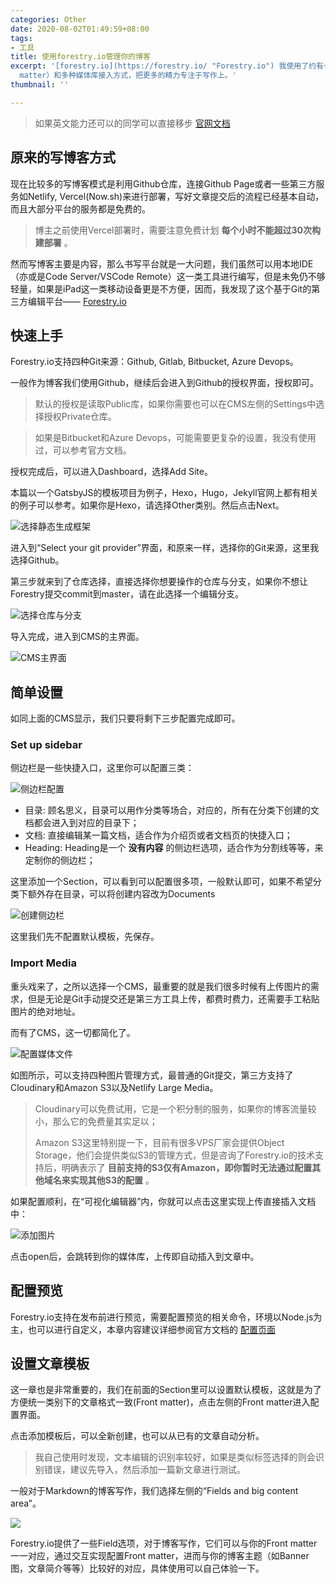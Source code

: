 ```yaml
---
categories: Other
date: 2020-08-02T01:49:59+08:00
tags:
- 工具
title: 使用forestry.io管理你的博客
excerpt: '[forestry.io](https://forestry.io/ "Forestry.io") 我使用了约有一年的时间，整体体验下来非常不错，对于书写博客这种轻量化的需求基本可以全面满足，利用模板（Front
  matter）和多种媒体库接入方式，把更多的精力专注于写作上。'
thumbnail: ''

---
```

> 如果英文能力还可以的同学可以直接移步 [官网文档](https://forestry.io/docs/welcome/)

## 原来的写博客方式

现在比较多的写博客模式是利用Github仓库，连接Github Page或者一些第三方服务如Netlify, Vercel(Now.sh)来进行部署，写好文章提交后的流程已经基本自动，而且大部分平台的服务都是免费的。

> 博主之前使用Vercel部署时，需要注意免费计划 **每个小时不能超过30次构建部署** 。

然而写博客主要是内容，那么书写平台就是一大问题，我们虽然可以用本地IDE（亦或是Code Server/VSCode Remote）这一类工具进行编写，但是未免仍不够轻量，如果是iPad这一类移动设备更是不方便，因而，我发现了这个基于Git的第三方编辑平台—— [Forestry.io](https://forestry.io)

## 快速上手

Forestry.io支持四种Git来源：Github, Gitlab, Bitbucket, Azure Devops。

一般作为博客我们使用Github，继续后会进入到Github的授权界面，授权即可。

> 默认的授权是读取Public库，如果你需要也可以在CMS左侧的Settings中选择授权Private仓库。

> 如果是Bitbucket和Azure Devops，可能需要更复杂的设置，我没有使用过，可以参考官方文档。

授权完成后，可以进入Dashboard，选择Add Site。

本篇以一个GatsbyJS的模板项目为例子，Hexo，Hugo，Jekyll官网上都有相关的例子可以参考。如果你是Hexo，请选择Other类别。然后点击Next。

![选择静态生成框架](https://x.arcto.xyz/ACvJrn/forestry-step1.png)

进入到“Select your git provider”界面，和原来一样，选择你的Git来源，这里我选择Github。

第三步就来到了仓库选择，直接选择你想要操作的仓库与分支，如果你不想让Forestry提交commit到master，请在此选择一个编辑分支。

![选择仓库与分支](https://x.arcto.xyz/px985W/forestry-step3.png)

导入完成，进入到CMS的主界面。

![CMS主界面](https://x.arcto.xyz/mrnxZc/forestry-step4.png)

## 简单设置

如同上面的CMS显示，我们只要将剩下三步配置完成即可。

### Set up sidebar

侧边栏是一些快捷入口，这里你可以配置三类：

![侧边栏配置](https://x.arcto.xyz/DzKWqf/forestry-setting1.png)

* 目录: 顾名思义，目录可以用作分类等场合，对应的，所有在分类下创建的文档都会进入到对应的目录下；
* 文档: 直接编辑某一篇文档，适合作为介绍页或者文档页的快捷入口；
* Heading: Heading是一个 **没有内容** 的侧边栏选项，适合作为分割线等等，来定制你的侧边栏；

这里添加一个Section，可以看到可以配置很多项，一般默认即可，如果不希望分类下额外存在目录，可以将创建内容改为Documents

![创建侧边栏](https://x.arcto.xyz/KEXWaw/forestry-setting2.png)

这里我们先不配置默认模板，先保存。

### Import Media

重头戏来了，之所以选择一个CMS，最重要的就是我们很多时候有上传图片的需求，但是无论是Git手动提交还是第三方工具上传，都费时费力，还需要手工粘贴图片的绝对地址。

而有了CMS，这一切都简化了。

![](https://x.arcto.xyz/ks36HG/forestry-setting3.png "配置媒体文件")

如图所示，可以支持四种图片管理方式，最普通的Git提交，第三方支持了Cloudinary和Amazon S3以及Netlify Large Media。

> Cloudinary可以免费试用，它是一个积分制的服务，如果你的博客流量较小，那么它的免费量其实足以；
>
> Amazon S3这里特别提一下，目前有很多VPS厂家会提供Object Storage，他们会提供类似S3的管理方式，但是咨询了Forestry.io的技术支持后，明确表示了 **目前支持的S3仅有Amazon，即你暂时无法通过配置其他域名来实现其他S3的配置** 。

如果配置顺利，在“可视化编辑器”内，你就可以点击这里实现上传直接插入文档中：

![](https://x.arcto.xyz/JatvkA/forestry-setting4.png "添加图片")

点击open后，会跳转到你的媒体库，上传即自动插入到文章中。

## 配置预览

Forestry.io支持在发布前进行预览，需要配置预览的相关命令，环境以Node.js为主，也可以进行自定义，本章内容建议详细参阅官方文档的 [配置页面](https://forestry.io/docs/previews/instant-previews/)

## 设置文章模板

这一章也是非常重要的，我们在前面的Section里可以设置默认模板，这就是为了方便统一类别下的文章格式一致(Front matter)，点击左侧的Front matter进入配置界面。

点击添加模板后，可以全新创建，也可以从已有的文章自动分析。

> 我自己使用时发现，文本编辑的识别率较好，如果是类似标签选择的则会识别错误，建议先导入，然后添加一篇新文章进行测试。

一般对于Markdown的博客写作，我们选择左侧的“Fields and big content area”。

![](https://x.arcto.xyz/Z721sM/forestry-setting5.png)

Forestry.io提供了一些Field选项，对于博客写作，它们可以与你的Front matter一一对应，通过交互实现配置Front matter，进而与你的博客主题（如Banner图，文章简介等等）比较好的对应，具体使用可以自己体验一下。